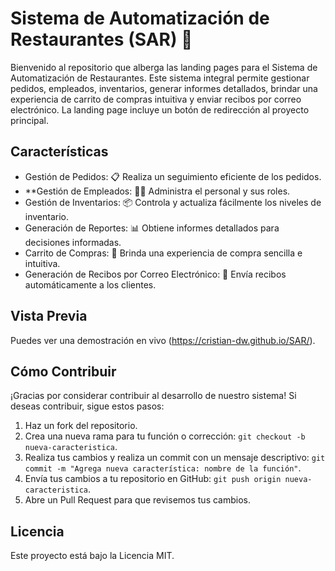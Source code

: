 # Sistema de Automatización de Restaurantes (SAR) 🍔 

Bienvenido al repositorio que alberga las landing pages para el Sistema de Automatización de Restaurantes. Este sistema integral permite gestionar pedidos, empleados, inventarios, generar informes detallados, brindar una experiencia de carrito de compras intuitiva y enviar recibos por correo electrónico. La landing page incluye un botón de redirección al proyecto principal.

## Características

- Gestión de Pedidos: 📋 Realiza un seguimiento eficiente de los pedidos.
- **Gestión de Empleados: 👩‍🍳 Administra el personal y sus roles.
- Gestión de Inventarios: 📦 Controla y actualiza fácilmente los niveles de inventario.
- Generación de Reportes: 📊 Obtiene informes detallados para decisiones informadas.
- Carrito de Compras: 🛒 Brinda una experiencia de compra sencilla e intuitiva.
- Generación de Recibos por Correo Electrónico: 📧 Envía recibos automáticamente a los clientes.

## Vista Previa



Puedes ver una demostración en vivo (https://cristian-dw.github.io/SAR/).

## Cómo Contribuir

¡Gracias por considerar contribuir al desarrollo de nuestro sistema! Si deseas contribuir, sigue estos pasos:

1. Haz un fork del repositorio.
2. Crea una nueva rama para tu función o corrección: `git checkout -b nueva-caracteristica`.
3. Realiza tus cambios y realiza un commit con un mensaje descriptivo: `git commit -m "Agrega nueva característica: nombre de la función"`.
4. Envía tus cambios a tu repositorio en GitHub: `git push origin nueva-caracteristica`.
5. Abre un Pull Request para que revisemos tus cambios.


## Licencia
Este proyecto está bajo la Licencia MIT.
